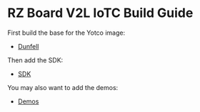 # RZ Board V2L IoTC Build Guide

First build the base for the Yotco image:
- [Dunfell](./dunfell/RZBoardV2L_IoTC_dunfell.md)

Then add the SDK:
- [SDK](../IoTC-SDK/README.md)

You may also want to add the demos:
- [Demos](../Demos/README.md)

